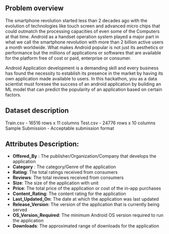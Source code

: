 ## Problem overview
The smartphone revolution started less than 2 decades ago with the evolution of technologies like touch 
screen and advanced micro chips that could outmatch the processing capacities of  even some of the 
Computers at that time. Android as a handset operation system played a major part in what we call the 
smartphone revolution with more than 2 billion active users a month worldwide. What makes Android 
popular is not just its aesthetics or performance but the millions of applications or softwares that 
are available for the platform free of cost or paid, enterprise or consumer.

Android Application development is a demanding skill and every business has found the necessity to establish
its presence in the market by having its own application made available to users.
In this hackathon, you as a data scientist must foresee the success of an android application by building 
an ML model that can predict the popularity of an application based on certain factors.

## Dataset description
Train.csv - 16516 rows x 11 columns
Test.csv - 24776 rows x 10 columns
Sample Submission - Acceptable submission format


## Attributes Description:
* **Offered_By** : The publisher/Organization/Company that develops the application
* **Category** : The category/Genre of the application
* **Rating**: The total ratings received from consumers
* **Reviews**: The total reviews received from consumers
* **Size**: The size of the application with unit
* **Price**: The total price of the application or cost of the in-app purchases
* **Content_Rating**: The content rating for the application
* **Last_Updated_On**: The date at which the application was last updated
* **Release_Version**: The version of the application that is currently being served
* **OS_Version_Required**: The minimum Android OS version required to run the application
* **Downloads**: The approximated range of downloads for the application


